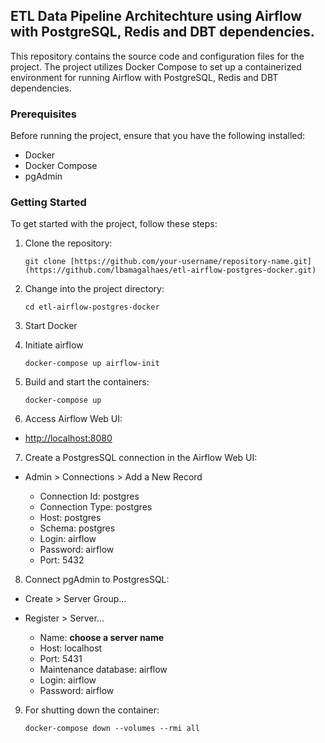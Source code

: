 ## ETL Data Pipeline Architechture using Airflow with PostgreSQL, Redis and DBT dependencies.

This repository contains the source code and configuration files for the project.
The project utilizes Docker Compose to set up a containerized environment for running Airflow with PostgreSQL, Redis and DBT dependencies.

### Prerequisites

Before running the project, ensure that you have the following installed:

- Docker
- Docker Compose
- pgAdmin

### Getting Started

To get started with the project, follow these steps:

1. Clone the repository:

   ```shell
   git clone [https://github.com/your-username/repository-name.git](https://github.com/lbamagalhaes/etl-airflow-postgres-docker.git)
   ```
   
2. Change into the project directory:

   ```shell
   cd etl-airflow-postgres-docker
   ```
  
3. Start Docker
  
4. Initiate airflow

   ```shell
   docker-compose up airflow-init
   ```

5. Build and start the containers:

   ```shell
   docker-compose up 
   ```

6. Access Airflow Web UI:

* [http://localhost:8080](http://localhost:8080/)

7. Create a PostgresSQL connection in the Airflow Web UI:

* Admin > Connections > Add a New Record

   * Connection Id: postgres
   * Connection Type: postgres
   * Host: postgres
   * Schema: postgres
   * Login: airflow
   * Password: airflow
   * Port: 5432

8. Connect pgAdmin to PostgresSQL:

* Create > Server Group...
* Register > Server...

   * Name: **choose a server name**
   * Host: localhost
   * Port: 5431
   * Maintenance database: airflow
   * Login: airflow
   * Password: airflow

9. For shutting down the container:

   ```shell
   docker-compose down --volumes --rmi all
   ```














